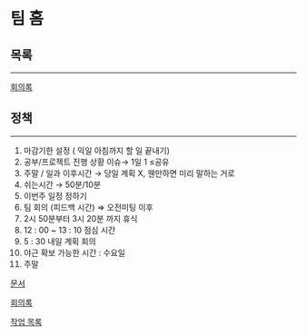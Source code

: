 # 팀 홈

## 목록

---

[회의록](%E1%84%90%E1%85%B5%E1%86%B7%20%E1%84%92%E1%85%A9%E1%86%B7%2050646e1fd94a40b3936c4bef3a4ee847/%E1%84%92%E1%85%AC%E1%84%8B%E1%85%B4%E1%84%85%E1%85%A9%E1%86%A8%20852b56d719b9470eb9888eba22c04c44.csv)

[](%E1%84%90%E1%85%B5%E1%86%B7%20%E1%84%92%E1%85%A9%E1%86%B7%2050646e1fd94a40b3936c4bef3a4ee847/%E1%84%86%E1%85%AE%E1%86%AB%E1%84%89%E1%85%A5%209813a1bd86f34a9dad444119a3e64ea8.csv) 

## 정책

---

1. 마감기한 설정 ( 익일 아침까지 할 일 끝내기)
2. 공부/프로젝트 진행 상황 이슈→  1일 1 ≤공유
3. 주말 / 일과 이후시간 → 당일 계획 X, 웬만하면 미리 말하는 거로
4. 쉬는시간 → 50분/10분
5. 이번주 일정 정하기
6. 팀 회의 (피드백 시간) ⇒ 오전미팅 이후
7. 2시 50분부터 3시 20분 까지 휴식 
8. 12 : 00 ~ 13 : 10 점심 시간
9. 5 : 30 내일 계획 회의
10. 야근 확보 가능한 시간 : 수요일 
11. 주말

[문서](%E1%84%90%E1%85%B5%E1%86%B7%20%E1%84%92%E1%85%A9%E1%86%B7%2050646e1fd94a40b3936c4bef3a4ee847/%E1%84%86%E1%85%AE%E1%86%AB%E1%84%89%E1%85%A5%209813a1bd86f34a9dad444119a3e64ea8.csv)

[회의록](%E1%84%90%E1%85%B5%E1%86%B7%20%E1%84%92%E1%85%A9%E1%86%B7%2050646e1fd94a40b3936c4bef3a4ee847/%E1%84%92%E1%85%AC%E1%84%8B%E1%85%B4%E1%84%85%E1%85%A9%E1%86%A8%20852b56d719b9470eb9888eba22c04c44.csv)

[작업 목록](%E1%84%90%E1%85%B5%E1%86%B7%20%E1%84%92%E1%85%A9%E1%86%B7%2050646e1fd94a40b3936c4bef3a4ee847/%E1%84%8C%E1%85%A1%E1%86%A8%E1%84%8B%E1%85%A5%E1%86%B8%20%E1%84%86%E1%85%A9%E1%86%A8%E1%84%85%E1%85%A9%E1%86%A8%20e08b8b8a1b8841fc9405093252d66fad.csv)